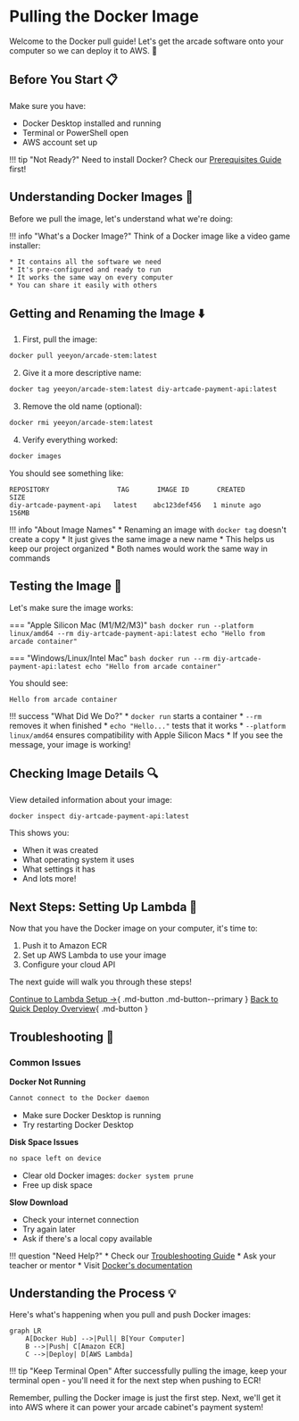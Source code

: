 # Pulling the Docker Image

Welcome to the Docker pull guide! Let's get the arcade software onto your computer so we can deploy it to AWS. :whale:

## Before You Start :clipboard:

Make sure you have:

* Docker Desktop installed and running
* Terminal or PowerShell open
* AWS account set up

!!! tip "Not Ready?"
    Need to install Docker? Check our [Prerequisites Guide](../getting-started/prerequisites.md) first!

## Understanding Docker Images :thinking:

Before we pull the image, let's understand what we're doing:

!!! info "What's a Docker Image?"
    Think of a Docker image like a video game installer:
    
    * It contains all the software we need
    * It's pre-configured and ready to run
    * It works the same way on every computer
    * You can share it easily with others

## Getting and Renaming the Image :arrow_down:

1. First, pull the image:

```bash
docker pull yeeyon/arcade-stem:latest
```

2. Give it a more descriptive name:

```bash
docker tag yeeyon/arcade-stem:latest diy-artcade-payment-api:latest
```

3. Remove the old name (optional):

```bash
docker rmi yeeyon/arcade-stem:latest
```

4. Verify everything worked:

```bash
docker images
```

You should see something like:

```
REPOSITORY                 TAG       IMAGE ID       CREATED        SIZE
diy-artcade-payment-api   latest    abc123def456   1 minute ago   156MB
```

!!! info "About Image Names"
    * Renaming an image with `docker tag` doesn't create a copy
    * It just gives the same image a new name
    * This helps us keep our project organized
    * Both names would work the same way in commands

## Testing the Image :test_tube:

Let's make sure the image works:

=== "Apple Silicon Mac (M1/M2/M3)"
    ```bash
    docker run --platform linux/amd64 --rm diy-artcade-payment-api:latest echo "Hello from arcade container"
    ```

=== "Windows/Linux/Intel Mac"
    ```bash
    docker run --rm diy-artcade-payment-api:latest echo "Hello from arcade container"
    ```

You should see:
```
Hello from arcade container
```

!!! success "What Did We Do?"
    * `docker run` starts a container
    * `--rm` removes it when finished
    * `echo "Hello..."` tests that it works
    * `--platform linux/amd64` ensures compatibility with Apple Silicon Macs
    * If you see the message, your image is working!

## Checking Image Details :mag:

View detailed information about your image:

```bash
docker inspect diy-artcade-payment-api:latest
```

This shows you:

* When it was created
* What operating system it uses
* What settings it has
* And lots more!

## Next Steps: Setting Up Lambda :rocket:

Now that you have the Docker image on your computer, it's time to:

1. Push it to Amazon ECR
2. Set up AWS Lambda to use your image
3. Configure your cloud API

The next guide will walk you through these steps!

[Continue to Lambda Setup →](aws-lambda/quick-deploy-lambda-setup.md){ .md-button .md-button--primary }
[Back to Quick Deploy Overview](overview.md){ .md-button }

## Troubleshooting :wrench:

### Common Issues

**Docker Not Running**
```bash
Cannot connect to the Docker daemon
```

* Make sure Docker Desktop is running
* Try restarting Docker Desktop

**Disk Space Issues**
```bash
no space left on device
```

* Clear old Docker images: `docker system prune`
* Free up disk space

**Slow Download**

* Check your internet connection
* Try again later
* Ask if there's a local copy available

!!! question "Need Help?"
    * Check our [Troubleshooting Guide](../troubleshooting/common-issues.md)
    * Ask your teacher or mentor
    * Visit [Docker's documentation](https://docs.docker.com)

## Understanding the Process :bulb:

Here's what's happening when you pull and push Docker images:

```mermaid
graph LR
    A[Docker Hub] -->|Pull| B[Your Computer]
    B -->|Push| C[Amazon ECR]
    C -->|Deploy| D[AWS Lambda]
```

!!! tip "Keep Terminal Open"
    After successfully pulling the image, keep your terminal open - you'll need it for the next step when pushing to ECR!

Remember, pulling the Docker image is just the first step. Next, we'll get it into AWS where it can power your arcade cabinet's payment system!